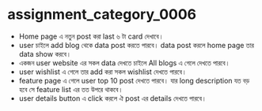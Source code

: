 # assignment_category_0006
* Home page এ নতুন post করা last ৬ টা card দেখাবে।
* ‍user চাইলে add blog থেকে data post করতে পারবে।  data post করলে home page তার data show করবে।
* একজন user website এর সকল data দেখতে চাইলে ‍All blogs এ গেলে দেখতে পারবে।
* user wishlist এ গেলে তার add করা সকল wishlist দেখতে পারবে।
* feature page এ গেলে user top 10 post দেখতে পারবে। যার long description যত বড় হবে সে feature list এর তত উপরে থাকবে।
* user details button এ click করলে ঐ post এর details দেখতে পারবে।